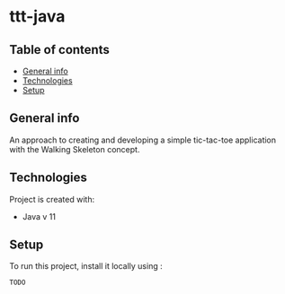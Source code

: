 # ttt-java
## Table of contents
* [General info](#general-info)
* [Technologies](#technologies)
* [Setup](#setup)

## General info
An approach to creating and developing a simple tic-tac-toe application with the Walking Skeleton concept. 	

## Technologies
Project is created with:
* Java v 11
	
## Setup
To run this project, install it locally using :

```
TODO
```

